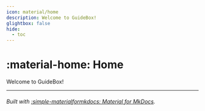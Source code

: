 ```yaml
---
icon: material/home
description: Welcome to GuideBox!
glightbox: false
hide:
  - toc
---
```




# :material-home: Home

Welcome to GuideBox!

--------

###### Built with [:simple-materialformkdocs: Material for MkDocs](https://squidfunk.github.io/mkdocs-material).
